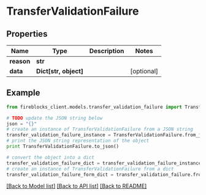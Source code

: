 # TransferValidationFailure


## Properties

Name | Type | Description | Notes
------------ | ------------- | ------------- | -------------
**reason** | **str** |  | 
**data** | **Dict[str, object]** |  | [optional] 

## Example

```python
from fireblocks_client.models.transfer_validation_failure import TransferValidationFailure

# TODO update the JSON string below
json = "{}"
# create an instance of TransferValidationFailure from a JSON string
transfer_validation_failure_instance = TransferValidationFailure.from_json(json)
# print the JSON string representation of the object
print TransferValidationFailure.to_json()

# convert the object into a dict
transfer_validation_failure_dict = transfer_validation_failure_instance.to_dict()
# create an instance of TransferValidationFailure from a dict
transfer_validation_failure_form_dict = transfer_validation_failure.from_dict(transfer_validation_failure_dict)
```
[[Back to Model list]](../README.md#documentation-for-models) [[Back to API list]](../README.md#documentation-for-api-endpoints) [[Back to README]](../README.md)


